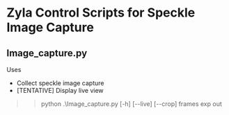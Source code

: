 # Zyla Control Scripts for Speckle Image Capture

## Image_capture.py
Uses
- Collect speckle image capture
- [TENTATIVE] Display live view

>> python .\Image_capture.py [-h] [--live] [--crop] frames exp out

